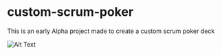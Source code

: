 # custom-scrum-poker
This is an early Alpha project made to create a custom scrum poker deck

![Alt Text](https://media.giphy.com/media/10Dlz17HjKiO1ge7mj/giphy.gif)

